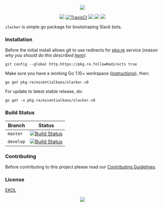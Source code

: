<p align="center"><a href="#readme"><img src="https://gh.kaos.st/slacker.svg"/></a></p>

<p align="center">
  <a href="https://godoc.org/pkg.re/essentialkaos/slacker.v7"><img src="https://godoc.org/pkg.re/essentialkaos/slacker.v7?status.svg"></a>
  <a href="https://travis-ci.org/essentialkaos/slacker"><img src="https://travis-ci.org/essentialkaos/slacker.svg?branch=master" alt="TravisCI" /></a>
  <a href="https://goreportcard.com/report/github.com/essentialkaos/slacker"><img src="https://goreportcard.com/badge/github.com/essentialkaos/slacker"></a>
  <a href="https://codebeat.co/projects/github-com-essentialkaos-slacker-master"><img src="https://codebeat.co/badges/849c74bd-e041-44e6-9d9a-f2d46408b286"></a>
  <a href="https://essentialkaos.com/ekol"><img src="https://gh.kaos.st/ekol.svg"></a>
</p>

`slacker` is simple go package for bootstraping Slack bots.

### Installation

Before the initial install allows git to use redirects for [pkg.re](https://github.com/essentialkaos/pkgre) service (_reason why you should do this described [here](https://github.com/essentialkaos/pkgre#git-support)_):

```
git config --global http.https://pkg.re.followRedirects true
```

Make sure you have a working Go 1.10+ workspace ([instructions](https://golang.org/doc/install)), then:

````
go get pkg.re/essentialkaos/slacker.v8
````

For update to latest stable release, do:

```
go get -u pkg.re/essentialkaos/slacker.v8
```

### Build Status

| Branch | Status |
|--------|--------|
| `master` | [![Build Status](https://travis-ci.org/essentialkaos/slacker.svg?branch=master)](https://travis-ci.org/essentialkaos/slacker) |
| `develop` | [![Build Status](https://travis-ci.org/essentialkaos/slacker.svg?branch=develop)](https://travis-ci.org/essentialkaos/slacker) |

### Contributing

Before contributing to this project please read our [Contributing Guidelines](https://github.com/essentialkaos/contributing-guidelines#contributing-guidelines).

### License

[EKOL](https://essentialkaos.com/ekol)

<p align="center"><a href="https://essentialkaos.com"><img src="https://gh.kaos.st/ekgh.svg"/></a></p>
